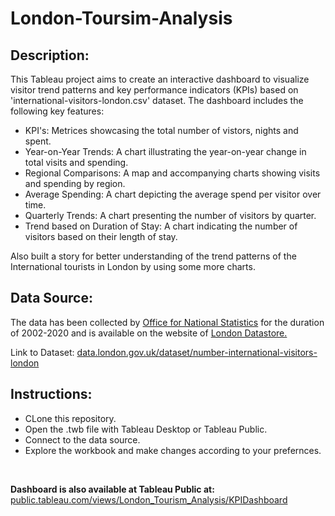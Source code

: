 # London-Toursim-Analysis

<body>
    <h2>Description:</h2>
    <p>
        This Tableau project aims to create an interactive dashboard to visualize visitor trend patterns and key performance indicators (KPIs) based on 'international-visitors-london.csv' dataset. The dashboard includes the following key features:
    </p>
    <ul>
        <li>KPI's: Metrices showcasing the total number of vistors, nights and spent.</li>
        <li>Year-on-Year Trends: A chart illustrating the year-on-year change in total visits and spending.</li>
        <li>Regional Comparisons: A map and accompanying charts showing visits and spending by region.</li>
        <li>Average Spending: A chart depicting the average spend per visitor over time.</li>
        <li>Quarterly Trends: A chart presenting the number of visitors by quarter.</li>
        <li>Trend based on Duration of Stay: A chart indicating the number of visitors based on their length of stay.</li>
    </ul>
    <p>
        Also built a story for better understanding of the trend patterns of the International tourists in London by using some more charts.
    </p>
    <h2>Data Source:</h2>
    <p>
        The data has been collected by <a href="https://www.ons.gov.uk/">Office for National Statistics</a> for the duration of 2002-2020 and is available on the website of <a href="https://data.london.gov.uk/">London Datastore.</a>
    </p>
    <p>
        Link to Dataset: <a href="https://data.london.gov.uk/dataset/number-international-visitors-london">data.london.gov.uk/dataset/number-international-visitors-london</a>
    </p>
    </ul>
    <h2>Instructions:</h2>
    <ul>
        <li>CLone this repository.</li>
        <li>Open the .twb file with Tableau Desktop or Tableau Public.</li>
        <li>Connect to the data source.</li>
        <li>Explore the workbook and make changes according to your prefernces.</li>
    </ul>
    <br>
    <p>
        <b>Dashboard is also available at Tableau Public at: </b> <a href="https://public.tableau.com/views/London_Tourism_Analysis/KPIDashboard?:language=en-GB&:sid=&:display_count=n&:origin=viz_share_link">public.tableau.com/views/London_Tourism_Analysis/KPIDashboard</a>
    </p>
</body>

</html>
